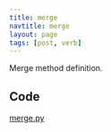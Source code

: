 ```yaml
---
title: merge
navtitle: merge
layout: page
tags: [post, verb]
---
```

Merge method definition.

## Code
[merge.py](https://dev.azure.com/msresearch/Resilience/_git/ire-indexing?path=/python/graphrag/graphrag/indexing/verbs/overrides/merge.py)